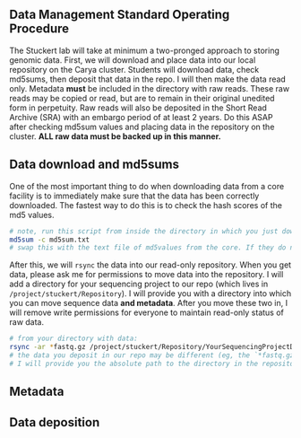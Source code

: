 ## Data Management Standard Operating Procedure

The Stuckert lab will take at minimum a two-pronged approach to storing genomic data. First, we will download and place data into our local repository on the Carya cluster. Students will download data, check md5sums, then deposit that data in the repo. I will then make the data read only. Metadata **must** be included in the directory with raw reads. These raw reads may be copied or read, but are to remain in their original unedited form in perpetuity. Raw reads will also be deposited in the Short Read Archive (SRA) with an embargo period of at least 2 years. Do this ASAP after checking md5sum values and placing data in the repository on the cluster. **ALL raw data must be backed up in this manner.**

## Data download and md5sums

One of the most important thing to do when downloading data from a core facility is to immediately make sure that the data has been correctly downloaded. The fastest way to do this is to check the hash scores of the md5 values.

```bash
# note, run this script from inside the directory in which you just downloaded data. The expectation is that there are no other files in the directory, and all sequence read files end in *gz
md5sum -c md5sum.txt 
# swap this with the text file of md5values from the core. If they do not provide one, you should ask for it!
```

After this, we will `rsync` the data into our read-only repository. When you get data, please ask me for permissions to move data into the repository. I will add a directory for your sequencing project to our repo (which lives in `/project/stuckert/Repository`). I will provide you with a directory into which you can move sequence data **and metadata**. After you move these two in, I will remove write permissions for everyone to maintain read-only status of raw data. 

```bash
# from your directory with data:
rsync -ar *fastq.gz /project/stuckert/Repository/YourSequencingProjectDirectory
# the data you deposit in our repo may be different (eg, the `*fastq.gz`)
# I will provide you the absolute path to the directory in the repository, this is an example
```

## Metadata

## Data deposition
